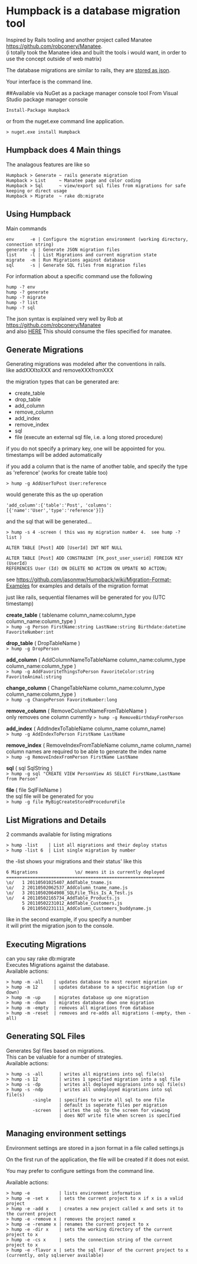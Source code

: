 Humpback is a database migration tool
=====================================
Inspired by Rails tooling and another project called Manatee https://github.com/robconery/Manatee.  
(i totally took the Manatee idea and built the tools i would want, in order to use the concept outside of web matrix)

The database migrations are similar to rails, they are [stored as json](https://github.com/jasonmw/Humpback/wiki/Migration-Format-Examples).

Your interface is the command line.

##Available via NuGet as a package manager console tool
From Visual Studio package manager console

```
Install-Package Humpback
```
or from the nuget.exe command line application.

 ```
 > nuget.exe install Humpback
 ```
 

Humpback does 4 Main things
---------------------------
The analagous features are like so

    Humpback > Generate ~ rails generate migration
    Humpback > List     ~ Manatee page and color coding
    Humpback > Sql      ~ view/export sql files from migrations for safe keeping or direct usage
    Humpback > Migrate  ~ rake db:migrate




Using Humpback
------------------------------

Main commands  

    env      -e | Configure the migration environment (working directory, connection string)
    generate -g | Generate JSON migration files  
    list     -l | List Migrations and current migration state  
    migrate  -m | Run Migrations against database  
    sql      -s | Generate SQL files from migration files  


For information about a specific command use the following  

    hump -? env
    hump -? generate  
    hump -? migrate  
    hump -? list  
    hump -? sql  


The json syntax is explained very well by Rob at https://github.com/robconery/Manatee  
and also [HERE](https://github.com/jasonmw/Humpback/wiki/Migration-Format-Examples)
This should consume the files specified for manatee.  


Generate Migrations
-------------------

Generating migrations was modeled after the conventions in rails.  
like addXXXtoXXX and removeXXXfromXXX  

the migration types that can be generated are:

  + create_table
  + drop_table
  + add_column
  + remove_column
  + add_index
  + remove_index
  + sql
  + file (execute an external sql file, i.e. a long stored procedure)

if you do not specify a primary key, one will be appointed for you.  
timestamps will be added automatically  

if you add a column that is the name of another table, and specify the type as 'reference' (works for create table too)

    > hump -g AddUserToPost User:reference
    
would generate this as the up operation

    'add_column':{'table':'Post', 'columns':[{'name':'User','type':'reference'}]}
    

and the sql that will be generated...

    > hump -s 4 -screen ( this was my migration number 4.  see hump -? list )

	ALTER TABLE [Post] ADD [UserId] INT NOT NULL
	
	ALTER TABLE [Post] ADD CONSTRAINT [FK_post_user_userid] FOREIGN KEY (UserId)
	REFERENCES User (Id) ON DELETE NO ACTION ON UPDATE NO ACTION;
	
see https://github.com/jasonmw/Humpback/wiki/Migration-Format-Examples for examples and details of the migration format
    
just like rails, sequential filenames will be generated for you (UTC timestamp)  

**create_table** ( tablename column_name:column_type column_name:column_type )  
    `> hump -g Person FirstName:string LastName:string Birthdate:datetime FavoriteNumber:int`

**drop_table** ( DropTableName )  
    `> hump -g DropPerson`

**add_column** ( AddColumnNameToTableName column_name:column_type column_name:column_type  )  
    `> hump -g AddFavoriteThingsToPerson FavoriteColor:string FavoriteAnimal:string`

**change_column** ( ChangeTableName column_name:column_type column_name:column_type )  
    `> hump -g ChangePerson FavoriteNumber:long`

**remove_column** ( RemoveColumnNameFromTableName )  
only removes one column currently
    `> hump -g RemoveBirthdayFromPerson`

**add_index** ( AddIndexToTableName  column_name column_name)  
    `> hump -g AddIndexToPerson FirstName LastName`

**remove_index** ( RemoveIndexFromTableName  column_name column_name)  
column names are required to be able to generate the index name  
    `> hump -g RemoveIndexFromPerson FirstName LastName`

**sql** ( sql SqlString )  
    `> hump -g sql "CREATE VIEW PersonView AS SELECT FirstName,LastName from Person"`

**file** ( file SqlFileName )  
the sql file will be generated for you  
    `> hump -g file MyBigCreateStoredProcedureFile`



List Migrations and Details
---------------------------

2 commands available for listing migrations

    > hump -list    | List all migrations and their deploy status
    > hump -list 6  | List single migration by number

the -list shows your migrations and their status' like this  

    6 Migrations              \o/ means it is currently deployed
    ============================================================
    \o/   1 20110501025407_AddTable_tname.js
    \o/   2 20110502062537_AddColumn_tname_name.js
    \o/   3 20110502064908_SQLFile_This_Is_A_Test.js
    \o/   4 20110502165734_AddTable_Products.js
          5 20110502231012_AddTable_Customers.js
          6 20110502231111_AddColumn_Customers_buddyname.js
      
like in the second example, if you specify a number  
it will print the migration json to the console.  



Executing Migrations
--------------------
can you say rake db:migrate  
Executes Migrations against the database.  
Available actions:  

    > hump -m -all    | updates database to most recent migration
    > hump -m 12      | updates database to a specific migration (up or down)
    > hump -m -up     | migrates database up one migration
    > hump -m -down   | migrates database down one migration
    > hump -m -empty  | removes all migrations from database
    > hump -m -reset  | removes and re-adds all migrations (-empty, then -all)



Generating SQL Files
--------------------

Generates Sql files based on migrations.  
This can be valuable for a number of strategies.  
Available actions:  

    > hump -s -all      | writes all migrations into sql file(s)
    > hump -s 12        | writes 1 specified migration into a sql file
    > hump -s -dp       | writes all deployed migraions into sql file(s)
    > hump -s -ndp      | writes all undeployed migrations into sql file(s)
              -single   | specifies to write all sql to one file
                        | default is seperate files per migration
              -screen   | writes the sql to the screen for viewing
                        | does NOT write file when screen is specified



Managing environment settings
-----------------------------
Environment settings are stored in a json format in a file called settings.js

On the first run of the application, the file will be created if it does not exist.

You may prefer to configure settings from the command line.

Available actions:

    > hump -e           | lists environment information
    > hump -e -set x    | sets the current project to x if x is a valid project
    > hump -e -add x    | creates a new project called x and sets it to the current project
    > hump -e -remove x | removes the project named x
    > hump -e -rename x | renames the current project to x
    > hump -e -dir x    | sets the working directory of the current project to x
    > hump -e -cs x     | sets the connection string of the current project to x
    > hump -e -flavor x | sets the sql flavor of the current project to x (currently, only sqlserver available)



